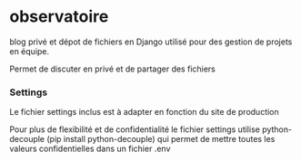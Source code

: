 # observatoire
blog privé et dépot de fichiers en Django utilisé pour des gestion de projets en équipe.

Permet de discuter en privé et de partager des fichiers

### Settings
Le fichier settings inclus est à adapter en fonction du site de production

Pour plus de flexibilité et de confidentialité le fichier settings utilise python-decouple (pip install python-decouple) qui permet de mettre toutes les valeurs confidentielles dans un fichier .env
